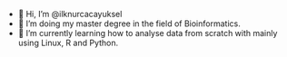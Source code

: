 - 👋 Hi, I’m @ilknurcacayuksel
- 👀 I’m doing my master degree in the field of Bioinformatics.
- 🌱 I’m currently learning how to analyse data from scratch with mainly using Linux, R and Python.


<!---
ilknurcacayuksel/ilknurcacayuksel is a ✨ special ✨ repository because its `README.md` (this file) appears on your GitHub profile.
You can click the Preview link to take a look at your changes.
--->

